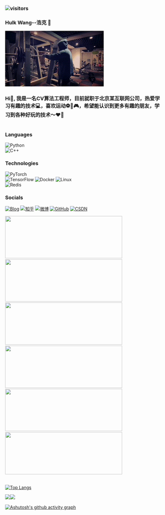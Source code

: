 ###  ![visitors](https://visitor-badge.glitch.me/badge?page_id=page.id&left_color=green&right_color=red)  
### Hulk Wang--浩克 🐸

![](https://raw.githubusercontent.com/TalkUHulk/TalkUHulk.github.io/main/images/about_small.gif)

### Hi👋, 我是一名CV算法工程师，目前就职于北京某互联网公司，热爱学习有趣的技术💻，喜欢运动⚽🏀🎮，希望能认识到更多有趣的朋友，学习到各种好玩的技术～❤️‍🔥<br><br>



### Languages

![Python](https://img.shields.io/badge/-Python-000?&logo=Python)  
![C++](https://img.shields.io/badge/-C++-000?&logo=c%2b%2b&logoColor=00599C)


### Technologies

![PyTorch](https://img.shields.io/badge/-PyTorch-000?&logo=PyTorch)  
![TensorFlow](https://img.shields.io/badge/-TensorFlow-000?&logo=TensorFlow)
![Docker](https://img.shields.io/badge/-Docker-000?&logo=Docker) 
![Linux](https://img.shields.io/badge/-Linux-000?&logo=Linux)  
![Redis](https://img.shields.io/badge/-Redis-000?&logo=Redis)


### Socials

[![Blog](https://img.shields.io/badge/Blog-www.hulk.show-green)](http://www.hulk.show/)
[![知乎](https://img.shields.io/badge/%E7%9F%A5%E4%B9%8E-TalkU%E6%B5%A9%E5%85%8B-blue)](https://www.zhihu.com/people/MisterAntebellum)
[![微博](https://img.shields.io/badge/%E5%BE%AE%E5%8D%9A-TalkU%E6%B5%A9%E5%85%8B-red)](https://weibo.com/311127773)
[![GitHub](https://img.shields.io/badge/GitHub-TalkUHulk-black)](https://github.com/TalkUHulk)
[![CSDN](https://img.shields.io/badge/CSDN-TalkU%E6%B5%A9%E5%85%8B-red)](https://blog.csdn.net/hyqwmxsh)


<a href="https://github.com/TalkUHulk/realworld-stylegan2-encoder"><img width="380px" height="137px" src="https://github-readme-stats.vercel.app/api/pin/?username=TalkUHulk&repo=realworld-stylegan2-encoder&cache_seconds=10&theme=highcontrast" alt="" /></a>
<a href="https://github.com/TalkUHulk/HulkFakeFace-pytorch"><img width="380px" height="137px" src="https://github-readme-stats.vercel.app/api/pin/?username=TalkUHulk&repo=HulkFakeFace-pytorch&cache_seconds=10&theme=radical" alt="" /></a>
<a href="https://github.com/TalkUHulk/emotion_classification"><img width="380px"  height="137px" src="https://github-readme-stats.vercel.app/api/pin/?username=TalkUHulk&repo=emotion_classification&cache_seconds=10&theme=merko" alt="" /></a>
<a href="https://github.com/TalkUHulk/MultiStyleTransfer"><img width="380px" height="137px" src="https://github-readme-stats.vercel.app/api/pin/?username=TalkUHulk&repo=MultiStyleTransfer&cache_seconds=10&theme=gruvbox" alt="" /></a>
<a href="https://github.com/TalkUHulk/weChatAutoReply"><img width="380px" height="137px" src="https://github-readme-stats.vercel.app/api/pin/?username=TalkUHulk&repo=weChatAutoReply&cache_seconds=10&theme=tokyonight" alt="" /></a>
<a href="https://github.com/TalkUHulk/PixelDTGan-pytorch"><img width="380px" height="137px" src="https://github-readme-stats.vercel.app/api/pin/?username=TalkUHulk&repo=PixelDTGan-pytorch&cache_seconds=10&theme=cobalt" alt="" /></a>
<br>
<br>

[![Top Langs](https://github-readme-stats.vercel.app/api/top-langs/?username=TalkUHulk&layout=compact&theme=dark)](https://github.com/TalkUHulk)


<a href="https://github.com/TalkUHulk"><img height="137px" src="https://github-readme-stats.vercel.app/api?username=talkuhulk&hide_title=true&hide_border=true&show_icons=true&include_all_commits=true&count_private=true&line_height=21&text_color=000&icon_color=000&bg_color=0,ea6161,ffc64d,fffc4d,52fa5a&theme=graywhite" /><!-- wi*quL3fcV --><img height="137px" src="https://github-readme-stats.vercel.app/api/top-langs/?username=talkuhulk&hide=html&hide_title=true&hide_border=true&layout=compact&langs_count=6&exclude_repo=comp426,Redventures-Movie-Quotes&text_color=000&icon_color=fff&bg_color=0,52fa5a,4dfcff,c64dff&theme=graywhite" /></a>


[![Ashutosh's github activity graph](https://activity-graph.herokuapp.com/graph?username=TalkUHulk&theme=dracula)](https://github.com/ashutosh00710/github-readme-activity-graph)


<!--
**TalkUHulk/TalkUHulk** is a ✨ _special_ ✨ repository because its `README.md` (this file) appears on your GitHub profile.

Here are some ideas to get you started:

- 🔭 I’m currently working on ...
- 🌱 I’m currently learning ...
- 👯 I’m looking to collaborate on ...
- 🤔 I’m looking for help with ...
- 💬 Ask me about ...
- 📫 How to reach me: ...
- 😄 Pronouns: ...
- ⚡ Fun fact: ...
-->
